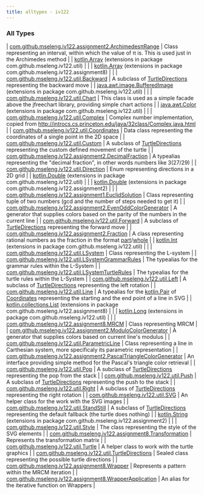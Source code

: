 ```yaml
---
title: alltypes - iv122
---
```


### All Types

| [com.github.mseleng.iv122.assignment2.ArchimedesπRange](../com.github.mseleng.iv122.assignment2/-archimedesπ-range/index.md) | Class representing an interval, within which the value of π is. This is used just in the Archimedes method |
| [kotlin.Array](../com.github.mseleng.iv122.util/kotlin.-array/index.md) (extensions in package com.github.mseleng.iv122.util) |  |
| [kotlin.Array](../com.github.mseleng.iv122.assignment8/kotlin.-array/index.md) (extensions in package com.github.mseleng.iv122.assignment8) |  |
| [com.github.mseleng.iv122.util.Backward](../com.github.mseleng.iv122.util/-backward/index.md) | A subclass of [TurtleDirections](../com.github.mseleng.iv122.util/-turtle-directions/index.md) representing the backward move |
| [java.awt.image.BufferedImage](../com.github.mseleng.iv122.util/java.awt.image.-buffered-image/index.md) (extensions in package com.github.mseleng.iv122.util) |  |
| [com.github.mseleng.iv122.util.Chart](../com.github.mseleng.iv122.util/-chart/index.md) | This class is used as a simple facade above the jfreechart library, providing simple chart actions |
| [java.awt.Color](../com.github.mseleng.iv122.util/java.awt.-color/index.md) (extensions in package com.github.mseleng.iv122.util) |  |
| [com.github.mseleng.iv122.util.Complex](../com.github.mseleng.iv122.util/-complex/index.md) | Complex number implementation, copied from
http://introcs.cs.princeton.edu/java/32class/Complex.java.html |
| [com.github.mseleng.iv122.util.Coordinates](../com.github.mseleng.iv122.util/-coordinates/index.md) | Data class representing the coordinates of a single point in the 2D space |
| [com.github.mseleng.iv122.util.Custom](../com.github.mseleng.iv122.util/-custom/index.md) | A subclass of [TurtleDirections](../com.github.mseleng.iv122.util/-turtle-directions/index.md) representing the custom defined movement of the turtle |
| [com.github.mseleng.iv122.assignment2.DecimalFraction](../com.github.mseleng.iv122.assignment2/-decimal-fraction.md) | A typealias representing the "decimal fraction", in other words numbers like 3(27/29) |
| [com.github.mseleng.iv122.util.Direction](../com.github.mseleng.iv122.util/-direction/index.md) | Enum representing directions in a 2D grid |
| [kotlin.Double](../com.github.mseleng.iv122.util/kotlin.-double/index.md) (extensions in package com.github.mseleng.iv122.util) |  |
| [kotlin.Double](../com.github.mseleng.iv122.assignment2/kotlin.-double/index.md) (extensions in package com.github.mseleng.iv122.assignment2) |  |
| [com.github.mseleng.iv122.assignment1.EuclidSolution](../com.github.mseleng.iv122.assignment1/-euclid-solution/index.md) | Class representing tuple of two numbers (gcd and the number of steps needed to get it) |
| [com.github.mseleng.iv122.assignment2.EvenOddColorGenerator](../com.github.mseleng.iv122.assignment2/-even-odd-color-generator/index.md) | A generator that supplies colors based on the parity of the numbers in the current line |
| [com.github.mseleng.iv122.util.Forward](../com.github.mseleng.iv122.util/-forward/index.md) | A subclass of [TurtleDirections](../com.github.mseleng.iv122.util/-turtle-directions/index.md) representing the forward move |
| [com.github.mseleng.iv122.assignment2.Fraction](../com.github.mseleng.iv122.assignment2/-fraction/index.md) | A class representing rational numbers as the fraction in the format [part](../com.github.mseleng.iv122.assignment2/-fraction/part.md)/[whole](../com.github.mseleng.iv122.assignment2/-fraction/whole.md) |
| [kotlin.Int](../com.github.mseleng.iv122.util/kotlin.-int/index.md) (extensions in package com.github.mseleng.iv122.util) |  |
| [com.github.mseleng.iv122.util.LSystem](../com.github.mseleng.iv122.util/-l-system/index.md) | Class representing the L-system |
| [com.github.mseleng.iv122.util.LSystemGrammarRules](../com.github.mseleng.iv122.util/-l-system-grammar-rules.md) | The typealias for the grammar rules within the L-System |
| [com.github.mseleng.iv122.util.LSystemTurtleRules](../com.github.mseleng.iv122.util/-l-system-turtle-rules.md) | The typealias for the turtle rules within the L-System |
| [com.github.mseleng.iv122.util.Left](../com.github.mseleng.iv122.util/-left/index.md) | A subclass of [TurtleDirections](../com.github.mseleng.iv122.util/-turtle-directions/index.md) representing the left rotation |
| [com.github.mseleng.iv122.util.Line](../com.github.mseleng.iv122.util/-line.md) | A typealias for the [kotlin.Pair](#) of [Coordinates](../com.github.mseleng.iv122.util/-coordinates/index.md) representing the starting and the end point of a line in SVG |
| [kotlin.collections.List](../com.github.mseleng.iv122.assignment8/kotlin.collections.-list/index.md) (extensions in package com.github.mseleng.iv122.assignment8) |  |
| [kotlin.Long](../com.github.mseleng.iv122.util/kotlin.-long/index.md) (extensions in package com.github.mseleng.iv122.util) |  |
| [com.github.mseleng.iv122.assignment8.MRCM](../com.github.mseleng.iv122.assignment8/-m-r-c-m/index.md) | Class representing MRCM |
| [com.github.mseleng.iv122.assignment2.ModuloColorGenerator](../com.github.mseleng.iv122.assignment2/-modulo-color-generator/index.md) | A generator that supplies colors based on current line's modulus |
| [com.github.mseleng.iv122.util.ParametricLine](../com.github.mseleng.iv122.util/-parametric-line/index.md) | Class representing a line in Carthesian system, more specificaly its parametric representation |
| [com.github.mseleng.iv122.assignment2.PascalTriangleColorGenerator](../com.github.mseleng.iv122.assignment2/-pascal-triangle-color-generator/index.md) | An interface providing simple method for the Pascal's triangle color retrieval |
| [com.github.mseleng.iv122.util.Pop](../com.github.mseleng.iv122.util/-pop/index.md) | A subclass of [TurtleDirections](../com.github.mseleng.iv122.util/-turtle-directions/index.md) representing the pop from the stack |
| [com.github.mseleng.iv122.util.Push](../com.github.mseleng.iv122.util/-push/index.md) | A subclass of [TurtleDirections](../com.github.mseleng.iv122.util/-turtle-directions/index.md) representing the push to the stack |
| [com.github.mseleng.iv122.util.Right](../com.github.mseleng.iv122.util/-right/index.md) | A subclass of [TurtleDirections](../com.github.mseleng.iv122.util/-turtle-directions/index.md) representing the right rotation |
| [com.github.mseleng.iv122.util.SVG](../com.github.mseleng.iv122.util/-s-v-g/index.md) | An helper class for the work with the SVG images |
| [com.github.mseleng.iv122.util.StandStill](../com.github.mseleng.iv122.util/-stand-still/index.md) | A subclass of [TurtleDirections](../com.github.mseleng.iv122.util/-turtle-directions/index.md) representing the default fallback (the turtle does nothing) |
| [kotlin.String](../com.github.mseleng.iv122.assignment2/kotlin.-string/index.md) (extensions in package com.github.mseleng.iv122.assignment2) |  |
| [com.github.mseleng.iv122.util.Style](../com.github.mseleng.iv122.util/-style/index.md) | The class representing the style of the SVG elements |
| [com.github.mseleng.iv122.assignment8.Transformation](../com.github.mseleng.iv122.assignment8/-transformation.md) | Represents the transformation matrix |
| [com.github.mseleng.iv122.util.Turtle](../com.github.mseleng.iv122.util/-turtle/index.md) | A helper class to work with the turtle graphics |
| [com.github.mseleng.iv122.util.TurtleDirections](../com.github.mseleng.iv122.util/-turtle-directions/index.md) | Sealed class representing the possible turtle directions |
| [com.github.mseleng.iv122.assignment8.Wrapper](../com.github.mseleng.iv122.assignment8/-wrapper/index.md) | Represents a pattern within the MRCM iteration |
| [com.github.mseleng.iv122.assignment8.WrapperApplication](../com.github.mseleng.iv122.assignment8/-wrapper-application.md) | An alias for the iterative function on Wrappers |

